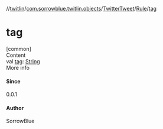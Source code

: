 //[twitlin](../../../index.md)/[com.sorrowblue.twitlin.objects](../../index.md)/[TwitterTweet](../index.md)/[Rule](index.md)/[tag](tag.md)



# tag  
[common]  
Content  
val [tag](tag.md): [String](https://kotlinlang.org/api/latest/jvm/stdlib/kotlin/-string/index.html)  
More info  


#### Since  


0.0.1



#### Author  


SorrowBlue

  



